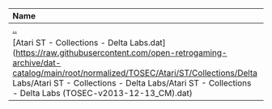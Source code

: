 |Name|Size|
|:---|---:|
|[..](../index.html)|DIR|
|[Atari ST - Collections - Delta Labs.dat](https://raw.githubusercontent.com/open-retrogaming-archive/dat-catalog/main/root/normalized/TOSEC/Atari/ST/Collections/Delta Labs/Atari ST - Collections - Delta Labs/Atari ST - Collections - Delta Labs (TOSEC-v2013-12-13_CM).dat)|68886|
